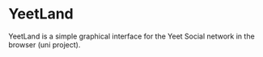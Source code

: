 # YeetLand

YeetLand is a simple graphical interface for the Yeet Social network in the browser (uni project).
